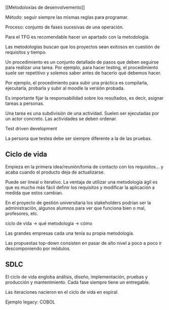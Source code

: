 [[Metodoloxías de desenvolvemento]]

Método: seguir siempre las mismas reglas para programar.

Proceso: conjunto de fases sucesivas de una operación.

Para el TFG es recomendable hacer un apartado con la metodología. 

Las metodologías buscan que los proyectos sean exitosos en cuestión de requisitos y tiempo. 

Un procedimiento es un conjunto detallado de pasos que deben seguirse para realizar una tarea. Por ejemplo, para hacer testing, el procedimiento suele ser repetitivo y solemos saber antes de hacerlo qué debemos hacer.

Por ejemplo, el procedimiento para subir una práctica es compilarla, ejecutarla, probarla y subir al moodle la versión probada. 

Es importante fijar la responsabilidad sobre los resultados, es decir, asignar tareas a personas. 

Una tarea es una subdivisión de una actividad. Suelen ser ejecutadas por un actor concreto. Las actividades se deben ordenar. 

Test driven development

La persona que testea debe ser siempre diferente a la de las pruebas.

## Ciclo de vida
Empieza en la primera idea/reunión/toma de contacto con los requisitos... y acaba cuando el producto deja de actualizarse.

Puede ser lineal o iterativo. La ventaja de utilizar una metodología ágil es que es mucho más fácil definir los requisitos y modificar la aplicación a medida que estos cambian.

En el proyecto de gestión universitaria los stakeholders podrían ser la administración, algunos alumnos para ver que funciona bien o mal, profesores, etc.

ciclo de vida -> qué
metodología -> cómo

Las grandes empresas cada una tenía su propia metodología.

Las propuestas top-down consisten en pasar de alto nivel a poco a poco ir descomponiendo por módulos.

## SDLC
El ciclo de vida engloba análisis, diseño, implementación, pruebas y producción y mantenimiento. Cada fase siempre tiene un entregable. 

Las iteraciones nacieron en el ciclo de vida en espiral.

Ejemplo legacy: COBOL

